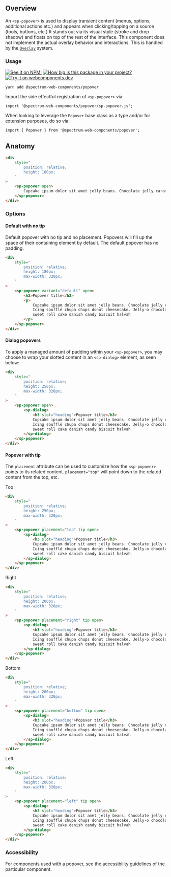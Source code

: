 ## Overview

An `<sp-popover>` is used to display transient content (menus, options, additional actions etc.) and appears when clicking/tapping on a source (tools, buttons, etc.) It stands out via its visual style (stroke and drop shadow) and floats on top of the rest of the interface. This component does not implement the actual overlay behavior and interactions. This is handled by the [`Overlay`](../overlay) system.

### Usage

[![See it on NPM!](https://img.shields.io/npm/v/@spectrum-web-components/popover?style=for-the-badge)](https://www.npmjs.com/package/@spectrum-web-components/popover)
[![How big is this package in your project?](https://img.shields.io/bundlephobia/minzip/@spectrum-web-components/popover?style=for-the-badge)](https://bundlephobia.com/result?p=@spectrum-web-components/popover)
[![Try it on webcomponents.dev](https://img.shields.io/badge/Try%20it%20on-webcomponents.dev-green?style=for-the-badge)](https://webcomponents.dev/edit/collection/fO75441E1Q5ZlI0e9pgq/omhKPPsfFwPuzf4Lz1Bt/src/index.ts)

```
yarn add @spectrum-web-components/popover
```

Import the side effectful registration of `<sp-popover>` via:

```
import '@spectrum-web-components/popover/sp-popover.js';
```

When looking to leverage the `Popover` base class as a type and/or for extension purposes, do so via:

```
import { Popover } from '@spectrum-web-components/popover';
```

## Anatomy

```html
<div
    style="
        position: relative;
        height: 100px;
    "
>
    <sp-popover open>
        Cupcake ipsum dolor sit amet jelly beans. Chocolate jelly caramels.
    </sp-popover>
</div>
```

### Options

#### Default with no tip

Default popover with no tip and no placement. Popovers will fill up the space of their containing element by default. The default popover has no padding.

```html
<div
    style="
        position: relative;
        height: 180px;
        max-width: 320px;
    "
>
    <sp-popover variant="default" open>
        <h2>Popover title</h2>
        <p>
            Cupcake ipsum dolor sit amet jelly beans. Chocolate jelly caramels.
            Icing soufflé chupa chups donut cheesecake. Jelly-o chocolate cake
            sweet roll cake danish candy biscuit halvah
        </p>
    </sp-popover>
</div>
```

#### Dialog popovers

To apply a managed amount of padding within your `<sp-popover>`, you may choose to wrap your slotted content in an `<sp-dialog>` element, as seen below:

```html
<div
    style="
        position: relative;
        height: 250px;
        max-width: 320px;
    "
>
    <sp-popover open>
        <sp-dialog>
            <h3 slot="heading">Popover title</h3>
            Cupcake ipsum dolor sit amet jelly beans. Chocolate jelly caramels.
            Icing soufflé chupa chups donut cheesecake. Jelly-o chocolate cake
            sweet roll cake danish candy biscuit halvah
        </sp-dialog>
    </sp-popover>
</div>
```

#### Popover with tip

The `placement` attribute can be used to customize how the `<sp-popover>` points to its related content. `placement="top"` will point down to the related content from the top, etc.

<sp-tabs selected="top" auto label="Popover tip placements">
<sp-tab value="top">Top</sp-tab>
<sp-tab-panel value="top">

```html demo
<div
    style="
        position: relative;
        height: 250px;
        max-width: 320px;
    "
>
    <sp-popover placement="top" tip open>
        <sp-dialog>
            <h3 slot="heading">Popover title</h3>
            Cupcake ipsum dolor sit amet jelly beans. Chocolate jelly caramels.
            Icing soufflé chupa chups donut cheesecake. Jelly-o chocolate cake
            sweet roll cake danish candy biscuit halvah
        </sp-dialog>
    </sp-popover>
</div>
```

</sp-tab-panel>
<sp-tab value="right">Right</sp-tab>
<sp-tab-panel value="right">

```html demo
<div
    style="
        position: relative;
        height: 200px;
        max-width: 320px;
    "
>
    <sp-popover placement="right" tip open>
        <sp-dialog>
            <h3 slot="heading">Popover title</h3>
            Cupcake ipsum dolor sit amet jelly beans. Chocolate jelly caramels.
            Icing soufflé chupa chups donut cheesecake. Jelly-o chocolate cake
            sweet roll cake danish candy biscuit halvah
        </sp-dialog>
    </sp-popover>
</div>
```

</sp-tab-panel>
<sp-tab value="bottom">Bottom</sp-tab>
<sp-tab-panel value="bottom">

```html demo
<div
    style="
        position: relative;
        height: 200px;
        max-width: 320px;
    "
>
    <sp-popover placement="bottom" tip open>
        <sp-dialog>
            <h3 slot="heading">Popover title</h3>
            Cupcake ipsum dolor sit amet jelly beans. Chocolate jelly caramels.
            Icing soufflé chupa chups donut cheesecake. Jelly-o chocolate cake
            sweet roll cake danish candy biscuit halvah
        </sp-dialog>
    </sp-popover>
</div>
```

</sp-tab-panel>
<sp-tab value="left">Left</sp-tab>
<sp-tab-panel value="left">

```html demo
<div
    style="
        position: relative;
        height: 200px;
        max-width: 320px;
    "
>
    <sp-popover placement="left" tip open>
        <sp-dialog>
            <h3 slot="heading">Popover title</h3>
            Cupcake ipsum dolor sit amet jelly beans. Chocolate jelly caramels.
            Icing soufflé chupa chups donut cheesecake. Jelly-o chocolate cake
            sweet roll cake danish candy biscuit halvah
        </sp-dialog>
    </sp-popover>
</div>
```

</sp-tab-panel>
</sp-tabs>

### Accessibility

For components used with a popover, see the accessibility guidelines of the particular component.
